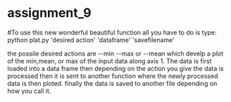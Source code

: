 # assignment_9

#To use this new wonderful beautiful function all you have to do is type:
python plat.py 'desired action' 'dataframe' 'savefilename'

the possile desired actions are --min --max or --mean which develp a plot of the min,mean, or max of the input data
along axis 1. The data is first loaded into a data frame then depending on the action you give the data is processed then it is sent
to another function where the newly processed data is then ploted. finally the data is saved to another file depending on how you call it.
